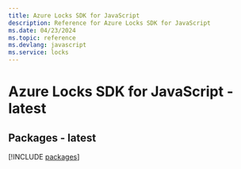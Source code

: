```yaml
---
title: Azure Locks SDK for JavaScript
description: Reference for Azure Locks SDK for JavaScript
ms.date: 04/23/2024
ms.topic: reference
ms.devlang: javascript
ms.service: locks
---
```

# Azure Locks SDK for JavaScript - latest
## Packages - latest
[!INCLUDE [packages](locks-index.md)]